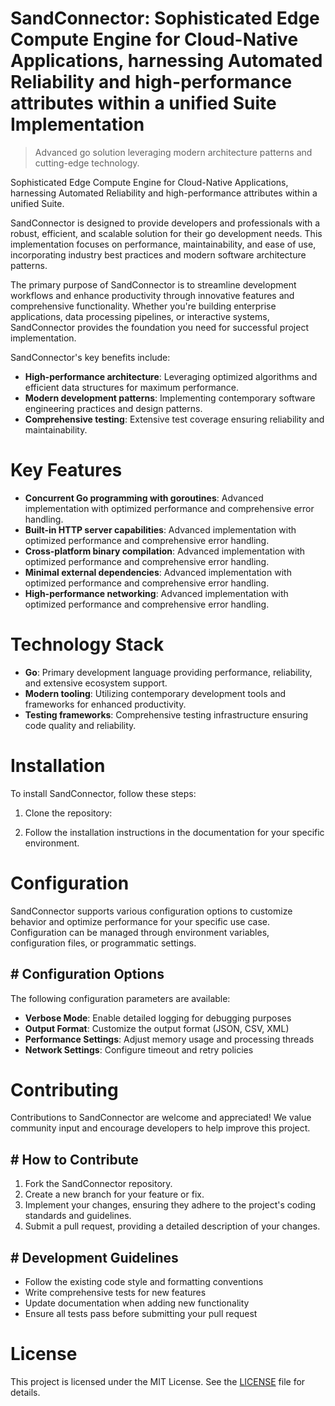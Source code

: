 <!-- fallback_SandConnector_20251020184206_37671 -->

# SandConnector: Sophisticated Edge Compute Engine for Cloud-Native Applications, harnessing Automated Reliability and high-performance attributes within a unified Suite Implementation
> Advanced go solution leveraging modern architecture patterns and cutting-edge technology.

Sophisticated Edge Compute Engine for Cloud-Native Applications, harnessing Automated Reliability and high-performance attributes within a unified Suite.

SandConnector is designed to provide developers and professionals with a robust, efficient, and scalable solution for their go development needs. This implementation focuses on performance, maintainability, and ease of use, incorporating industry best practices and modern software architecture patterns.

The primary purpose of SandConnector is to streamline development workflows and enhance productivity through innovative features and comprehensive functionality. Whether you're building enterprise applications, data processing pipelines, or interactive systems, SandConnector provides the foundation you need for successful project implementation.

SandConnector's key benefits include:

* **High-performance architecture**: Leveraging optimized algorithms and efficient data structures for maximum performance.
* **Modern development patterns**: Implementing contemporary software engineering practices and design patterns.
* **Comprehensive testing**: Extensive test coverage ensuring reliability and maintainability.

# Key Features

* **Concurrent Go programming with goroutines**: Advanced implementation with optimized performance and comprehensive error handling.
* **Built-in HTTP server capabilities**: Advanced implementation with optimized performance and comprehensive error handling.
* **Cross-platform binary compilation**: Advanced implementation with optimized performance and comprehensive error handling.
* **Minimal external dependencies**: Advanced implementation with optimized performance and comprehensive error handling.
* **High-performance networking**: Advanced implementation with optimized performance and comprehensive error handling.

# Technology Stack

* **Go**: Primary development language providing performance, reliability, and extensive ecosystem support.
* **Modern tooling**: Utilizing contemporary development tools and frameworks for enhanced productivity.
* **Testing frameworks**: Comprehensive testing infrastructure ensuring code quality and reliability.

# Installation

To install SandConnector, follow these steps:

1. Clone the repository:


2. Follow the installation instructions in the documentation for your specific environment.

# Configuration

SandConnector supports various configuration options to customize behavior and optimize performance for your specific use case. Configuration can be managed through environment variables, configuration files, or programmatic settings.

## # Configuration Options

The following configuration parameters are available:

* **Verbose Mode**: Enable detailed logging for debugging purposes
* **Output Format**: Customize the output format (JSON, CSV, XML)
* **Performance Settings**: Adjust memory usage and processing threads
* **Network Settings**: Configure timeout and retry policies

# Contributing

Contributions to SandConnector are welcome and appreciated! We value community input and encourage developers to help improve this project.

## # How to Contribute

1. Fork the SandConnector repository.
2. Create a new branch for your feature or fix.
3. Implement your changes, ensuring they adhere to the project's coding standards and guidelines.
4. Submit a pull request, providing a detailed description of your changes.

## # Development Guidelines

* Follow the existing code style and formatting conventions
* Write comprehensive tests for new features
* Update documentation when adding new functionality
* Ensure all tests pass before submitting your pull request

# License

This project is licensed under the MIT License. See the [LICENSE](https://github.com/Lyche6666/SandConnector/blob/main/LICENSE) file for details.
